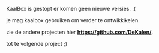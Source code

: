 KaalBox is gestopt er komen geen nieuwe versies. :(


je mag kaalbox gebruiken om verder te ontwikkikelen.

zie de andere projecten hier **https://github.com/DeKalen/**.

tot te volgende project ;)
